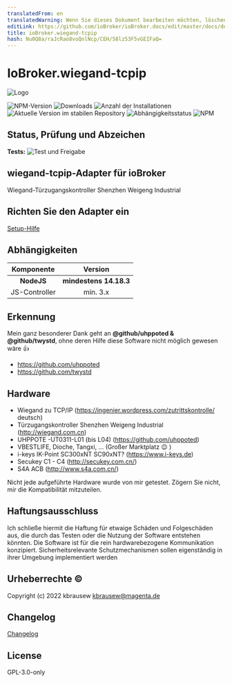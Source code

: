 ```yaml
---
translatedFrom: en
translatedWarning: Wenn Sie dieses Dokument bearbeiten möchten, löschen Sie bitte das Feld "translationsFrom". Andernfalls wird dieses Dokument automatisch erneut übersetzt
editLink: https://github.com/ioBroker/ioBroker.docs/edit/master/docs/de/adapterref/iobroker.wiegand-tcpip/README.md
title: ioBroker.wiegand-tcpip
hash: Nu0Q8a/raJcRao8voQnlNcp/CEH/58lz53F5vGEIFaQ=
---
```

# IoBroker.wiegand-tcpip
![Logo](../../../en/adapterref/iobroker.wiegand-tcpip/admin/wiegand-tcpip.png)

![NPM-Version](https://img.shields.io/npm/v/iobroker.wiegand-tcpip.svg)
![Downloads](https://img.shields.io/npm/dm/iobroker.wiegand-tcpip.svg)
![Anzahl der Installationen](https://iobroker.live/badges/wiegand-tcpip-installed.svg)
![Aktuelle Version im stabilen Repository](https://iobroker.live/badges/wiegand-tcpip-stable.svg)
![Abhängigkeitsstatus](https://img.shields.io/david/kbrausew/iobroker.wiegand-tcpip.svg)
![NPM](https://nodei.co/npm/iobroker.wiegand-tcpip.png?downloads=true)

## Status, Prüfung und Abzeichen
**Tests:** ![Test und Freigabe](https://github.com/kbrausew/ioBroker.wiegand-tcpip/workflows/Test%20and%20Release/badge.svg)

## **wiegand-tcpip**-Adapter für ioBroker
Wiegand-Türzugangskontroller Shenzhen Weigeng Industrial

## Richten Sie den Adapter ein
[Setup-Hilfe](docs/setup.md)

## **Abhängigkeiten**
| Komponente | Version |
| :---: | :---: |
| **NodeJS** | **mindestens 14.18.3** |
| JS-Controller | min. 3.x |

## **Erkennung**
Mein ganz besonderer Dank geht an **@github/uhppoted & @github/twystd**, ohne deren Hilfe diese Software nicht möglich gewesen wäre :+1:

- https://github.com/uhppoted
- https://github.com/twystd

## **Hardware**
* Wiegand zu TCP/IP (https://ingenier.wordpress.com/zutrittskontrolle/ deutsch)
* Türzugangskontroller Shenzhen Weigeng Industrial (http://wiegand.com.cn)
* UHPPOTE -UT0311-L01 (bis L04) (https://github.com/uhppoted)
* VBESTLIFE, Dioche, Tangxi, ... (Großer Marktplatz :wink: )
* i-keys IK-Point SC300xNT SC90xNT? (https://www.i-keys.de)
* Secukey C1 - C4 (http://secukey.com.cn/)
* S4A ACB (http://www.s4a.com.cn/)

Nicht jede aufgeführte Hardware wurde von mir getestet. Zögern Sie nicht, mir die Kompatibilität mitzuteilen.

## **Haftungsausschluss**
Ich schließe hiermit die Haftung für etwaige Schäden und Folgeschäden aus, die durch das Testen oder die Nutzung der Software entstehen könnten.
Die Software ist für die rein hardwarebezogene Kommunikation konzipiert.
Sicherheitsrelevante Schutzmechanismen sollen eigenständig in ihrer Umgebung implementiert werden

## Urheberrechte ©
Copyright (c) 2022 kbrausew <kbrausew@magenta.de>

## Changelog
[Changelog](CHANGELOG.md)

## License
GPL-3.0-only